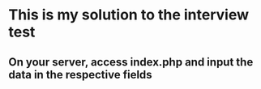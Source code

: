 # This is my solution to the interview test
## On your server, access index.php and input the data in the respective fields